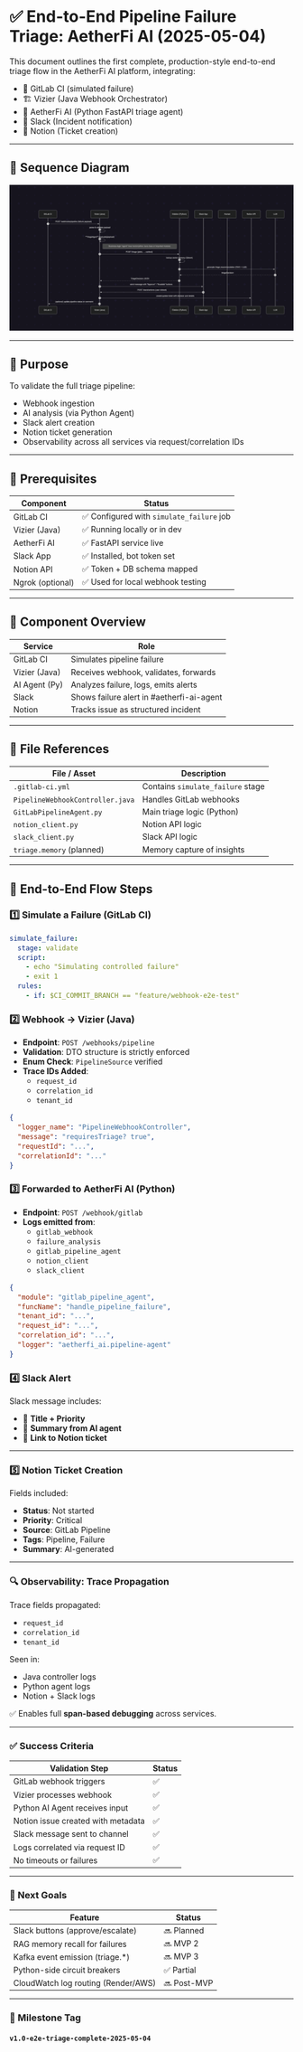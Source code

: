 # ✅ End-to-End Pipeline Failure Triage: AetherFi AI (2025-05-04)

This document outlines the first complete, production-style end-to-end triage flow in the AetherFi AI platform, integrating:

- 🔁 GitLab CI (simulated failure)
- 🏗️ Vizier (Java Webhook Orchestrator)
- 🤖 AetherFi AI (Python FastAPI triage agent)
- 💬 Slack (Incident notification)
- 🧠 Notion (Ticket creation)

---

## 🔗 Sequence Diagram

![Sequence Diagram](./docs/assets/e2e-triage-sequence.png)

---

## 🧪 Purpose

To validate the full triage pipeline:
- Webhook ingestion
- AI analysis (via Python Agent)
- Slack alert creation
- Notion ticket generation
- Observability across all services via request/correlation IDs

---

## 🧰 Prerequisites

| Component        | Status        |
|------------------|---------------|
| GitLab CI        | ✅ Configured with `simulate_failure` job |
| Vizier (Java)    | ✅ Running locally or in dev |
| AetherFi AI      | ✅ FastAPI service live |
| Slack App        | ✅ Installed, bot token set |
| Notion API       | ✅ Token + DB schema mapped |
| Ngrok (optional) | ✅ Used for local webhook testing |

---

## 🧩 Component Overview

| Service       | Role                                    |
|---------------|-----------------------------------------|
| GitLab CI     | Simulates pipeline failure              |
| Vizier (Java) | Receives webhook, validates, forwards   |
| AI Agent (Py) | Analyzes failure, logs, emits alerts    |
| Slack         | Shows failure alert in #aetherfi-ai-agent |
| Notion        | Tracks issue as structured incident     |

---

## 📂 File References

| File / Asset               | Description                         |
|----------------------------|-------------------------------------|
| `.gitlab-ci.yml`           | Contains `simulate_failure` stage   |
| `PipelineWebhookController.java` | Handles GitLab webhooks      |
| `GitLabPipelineAgent.py`   | Main triage logic (Python)          |
| `notion_client.py`         | Notion API logic                    |
| `slack_client.py`          | Slack API logic                     |
| `triage.memory` (planned)  | Memory capture of insights          |

---

## 🚦 End-to-End Flow Steps

### 1️⃣ Simulate a Failure (GitLab CI)

```yaml
simulate_failure:
  stage: validate
  script:
    - echo "Simulating controlled failure"
    - exit 1
  rules:
    - if: $CI_COMMIT_BRANCH == "feature/webhook-e2e-test"
```

### 2️⃣ Webhook → Vizier (Java)

- **Endpoint**: `POST /webhooks/pipeline`  
- **Validation**: DTO structure is strictly enforced  
- **Enum Check**: `PipelineSource` verified  
- **Trace IDs Added**:  
  - `request_id`  
  - `correlation_id`  
  - `tenant_id`  

```json
{
  "logger_name": "PipelineWebhookController",
  "message": "requiresTriage? true",
  "requestId": "...",
  "correlationId": "..."
}
```

### 3️⃣ Forwarded to AetherFi AI (Python)

- **Endpoint**: `POST /webhook/gitlab`  
- **Logs emitted from**:
  - `gitlab_webhook`
  - `failure_analysis`
  - `gitlab_pipeline_agent`
  - `notion_client`
  - `slack_client`

```json
{
  "module": "gitlab_pipeline_agent",
  "funcName": "handle_pipeline_failure",
  "tenant_id": "...",
  "request_id": "...",
  "correlation_id": "...",
  "logger": "aetherfi_ai.pipeline-agent"
}
```

### 4️⃣ Slack Alert

Slack message includes:

- 🔴 **Title + Priority**
- 📝 **Summary from AI agent**
- 🔗 **Link to Notion ticket**

---

### 5️⃣ Notion Ticket Creation

Fields included:

- **Status**: Not started  
- **Priority**: Critical  
- **Source**: GitLab Pipeline  
- **Tags**: Pipeline, Failure  
- **Summary**: AI-generated  

---

### 🔍 Observability: Trace Propagation

Trace fields propagated:

- `request_id`  
- `correlation_id`  
- `tenant_id`  

Seen in:

- Java controller logs  
- Python agent logs  
- Notion + Slack logs  

✅ Enables full **span-based debugging** across services.

---

### ✅ Success Criteria

| Validation Step                        | Status |
|----------------------------------------|--------|
| GitLab webhook triggers                | ✅     |
| Vizier processes webhook               | ✅     |
| Python AI Agent receives input         | ✅     |
| Notion issue created with metadata     | ✅     |
| Slack message sent to channel          | ✅     |
| Logs correlated via request ID         | ✅     |
| No timeouts or failures                | ✅     |

---

### 🏁 Next Goals

| Feature                                 | Status     |
|-----------------------------------------|------------|
| Slack buttons (approve/escalate)        | 🔜 Planned |
| RAG memory recall for failures          | 🔜 MVP 2   |
| Kafka event emission (triage.\*)        | 🔜 MVP 3   |
| Python-side circuit breakers            | ✅ Partial |
| CloudWatch log routing (Render/AWS)     | 🔜 Post-MVP |

---

### 📅 Milestone Tag

**`v1.0-e2e-triage-complete-2025-05-04`**

